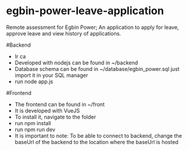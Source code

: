 # egbin-power-leave-application
Remote assessment for Egbin Power; An application to apply for leave, approve leave and view history of applications.

#Backend 
- Ir ca
- Developed with nodejs can be found in ~/backend
- Database schema can be found in ~/database/egbin_power.sql just import it in your SQL manager 
- run node app.js

#Frontend 
- The frontend can be found in ~/front 
- It is developed with VueJS 
- To install it, navigate to the folder 
- run npm install 
- run npm run dev 
- It is important to note: To be able to connect to backend, change the baseUrl of the backend to the location where the baseUrl is hosted 
